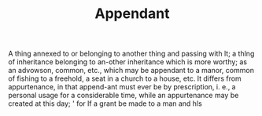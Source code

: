 ---
title: Appendant
letter: A
permalink: "/definitions/appendant.html"
body: A thing annexed to or belonging to another thing and passing with lt; a thlng
  of inheritance belonging to an-other inheritance which is more worthy; as an advowson,
  common, etc., which may be appendant to a manor, common of fishing to a freehold,
  a seat in a church to a house, etc. It differs from appurtenance, in that append-ant
  must ever be by prescription, i. e., a personal usage for a considerable time, while
  an appurtenance may be created at this day; ' for lf a grant be made to a man and
  hls
published_at: '2018-07-07'
layout: post
---